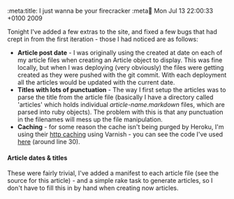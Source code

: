 :meta:title: I just wanna be your firecracker
:meta:date: Mon Jul 13 22:00:33 +0100 2009

Tonight I've added a few extras to the site, and fixed a few bugs that had crept in from the first iteration - those I had noticed are as follows:

* **Article post date** - I was originally using the created at date on each of my article files when creating an Article object to display. This was fine locally, but when I was deploying (very obviously) the files were getting created as they were pushed with the git commit. With each deployment all the articles would be updated with the current date.
* **Titles with lots of punctuation** - The way I first setup the articles was to parse the title from the article file (basically I have a directory called 'articles' which holds individual _article-name.markdown_ files, which are parsed into ruby objects). The problem with this is that any punctuation in the filenames will mess up the file manipulation.
* **Caching** - for some reason the cache isn't being purged by Heroku, I'm using their [http caching](http://docs.heroku.com/http-caching "Heroku Documentation: HTTP Caching") using Varnish - you can see the code I've used [here](http://github.com/jasoncale/jasoncaledotcom/blob/be462fa6740b32cef4a87bf41f44cc2ccffe513c/jasoncaledotcom.rb) (around line 30).

#### Article dates &amp; titles
These were fairly trivial, I've added a manifest to each article file (see the source for this article) - and a simple rake task to generate articles, so I don't have to fill this in by hand when creating now articles.